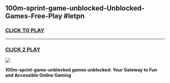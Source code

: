 
## 100m-sprint-game-unblocked-Unblocked-Games-Free-Play #letpn
<h3>
<a href="https://us.freeplayer.one?title=100m-sprint-game-unblocked&ref=9M">CLICK TO PLAY</a></h3>
<hr>

<h3>
<a href="https://us.freeplayer.one?title=100m-sprint-game-unblocked&ref=9M">CLICK 2 PLAY</a>
  
</h3>

<a href="https://us.freeplayer.one?title=100m-sprint-game-unblocked&ref=9M"><img src="https://clearcache.store/games.png"></a>


**100m-sprint-game-unblocked games unblocked: Your Gateway to Fun and Accessible Online Gaming**
